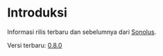 # Introduksi

Informasi rilis terbaru dan sebelumnya dari [Sonolus](https://sonolus.com).

Versi terbaru: [0.8.0](./versions/0.8.0.md)
